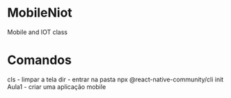 # MobileNiot
Mobile and IOT class

# Comandos 

cls - limpar a tela
dir - entrar na pasta
npx @react-native-community/cli init Aula1 - criar uma aplicação mobile


